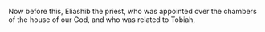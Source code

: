 Now before this, Eliashib the priest, who was appointed over the chambers of the house of our God, and who was related to Tobiah,
